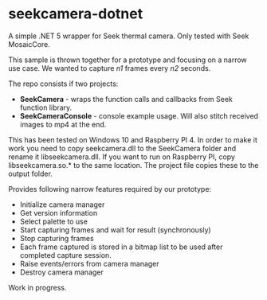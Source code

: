 # seekcamera-dotnet

A simple .NET 5 wrapper for Seek thermal camera. Only tested with Seek MosaicCore. 

This sample is thrown together for a prototype and focusing on a narrow use case. We wanted to capture *n1* frames every *n2* seconds. 

The repo consists if two projects:

- **SeekCamera** - wraps the function calls and callbacks from Seek function library.
- **SeekCameraConsole** - console example usage. Will also stitch received images to mp4 at the end.

This has been tested on Windows 10 and Raspberry PI 4. In order to make it work you need to copy seekcamera.dll to the SeekCamera folder and rename it libseekcamera.dll. If you want to run on Raspberry PI, copy libseekcamera.so.* to the same location. The project file copies these to the output folder.

Provides following narrow features required by our prototype:

- Initialize camera manager
- Get version information
- Select palette to use
- Start capturing frames and wait for result (synchronously)
- Stop capturing frames
- Each frame captured is stored in a bitmap list to be used after completed capture session.
- Raise events/errors from camera manager
- Destroy camera manager

Work in progress.